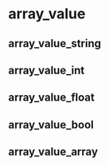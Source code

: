 # array_value

## array_value_string
## array_value_int
## array_value_float
## array_value_bool
## array_value_array